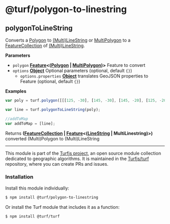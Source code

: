 # @turf/polygon-to-linestring

<!-- Generated by documentation.js. Update this documentation by updating the source code. -->

## polygonToLineString

Converts a [Polygon](http://geojson.org/geojson-spec.html#polygon) to [(Multi)LineString](http://geojson.org/geojson-spec.html#linestring) or [MultiPolygon](http://geojson.org/geojson-spec.html#multipolygon) to a [FeatureCollection](http://geojson.org/geojson-spec.html#feature-collection-objects) of [(Multi)LineString](http://geojson.org/geojson-spec.html#linestring).

**Parameters**

-   `polygon` **[Feature](http://geojson.org/geojson-spec.html#feature-objects)&lt;([Polygon](http://geojson.org/geojson-spec.html#polygon) \| [MultiPolygon](http://geojson.org/geojson-spec.html#multipolygon))>** Feature to convert
-   `options` **[Object](https://developer.mozilla.org/en-US/docs/Web/JavaScript/Reference/Global_Objects/Object)** Optional parameters (optional, default `{}`)
    -   `options.properties` **[Object](https://developer.mozilla.org/en-US/docs/Web/JavaScript/Reference/Global_Objects/Object)** translates GeoJSON properties to Feature (optional, default `{}`)

**Examples**

```javascript
var poly = turf.polygon([[[125, -30], [145, -30], [145, -20], [125, -20], [125, -30]]]);

var line = turf.polygonToLineString(poly);

//addToMap
var addToMap = [line];
```

Returns **([FeatureCollection](http://geojson.org/geojson-spec.html#feature-collection-objects) \| [Feature](http://geojson.org/geojson-spec.html#feature-objects)&lt;([LineString](http://geojson.org/geojson-spec.html#linestring) | MultiLinestring)>)** converted (Multi)Polygon to (Multi)LineString

<!-- This file is automatically generated. Please don't edit it directly:
if you find an error, edit the source file (likely index.js), and re-run
./scripts/generate-readmes in the turf project. -->

---

This module is part of the [Turfjs project](http://turfjs.org/), an open source
module collection dedicated to geographic algorithms. It is maintained in the
[Turfjs/turf](https://github.com/Turfjs/turf) repository, where you can create
PRs and issues.

### Installation

Install this module individually:

```sh
$ npm install @turf/polygon-to-linestring
```

Or install the Turf module that includes it as a function:

```sh
$ npm install @turf/turf
```
